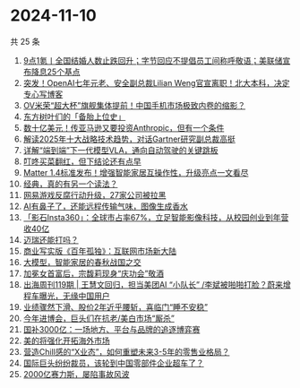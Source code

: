 # 2024-11-10

共 25 条

<!-- BEGIN 36KR -->
<!-- 最后更新时间 2024-11-10 03:00:58 +0800 -->
1. [9点1氪丨全国结婚人数止跌回升；字节回应不提倡员工间称呼敬语；美联储宣布降息25个基点](https://36kr.com/p/3027833396880903)
1. [突发！OpenAI七年元老、安全副总裁Lilian Weng官宣离职！北大本科，决定专心写博客](https://36kr.com/p/3028683006092549)
1. [OV米荣“超大杯”旗舰集体提前！中国手机市场极致内卷的缩影？](https://36kr.com/p/3027788174259337)
1. [东方树叶们的「备胎上位史」](https://36kr.com/p/3027844841776644)
1. [数十亿美元！传亚马逊又要投资Anthropic，但有一个条件](https://36kr.com/p/3027751796913026)
1. [解读2025年十大战略技术趋势，对话Gartner研究副总裁高挺](https://36kr.com/p/3027745703212160)
1. [详解“端到端”下一代模型VLA，通向自动驾驶的关键跳板](https://36kr.com/p/3024816688260616)
1. [叮咚买菜翻红，但下结论还有点早](https://36kr.com/p/3027814818559104)
1. [Matter 1.4标准发布！增强智能家居互操作性，升级亮点一文看尽](https://36kr.com/p/3027756082017412)
1. [经典，真的有另一个读法？](https://36kr.com/p/3022928286557697)
1. [网易游戏反腐行动升级，27家公司被拉黑](https://36kr.com/p/3027626698716041)
1. [AI有鼻子了，还能远程传输气味，图像生成香水](https://36kr.com/p/3028478735181318)
1. [「影石Insta360」：全球市占率67%，立足智能影像科技，从校园创业到年营收40亿](https://36kr.com/p/3028471959446792)
1. [迈瑞还能打吗？](https://36kr.com/p/3027785711986181)
1. [商业写实版《百年孤独》：互联网市场新大陆](https://36kr.com/p/3024587323205127)
1. [大模型，智能家居的春秋战国之交](https://36kr.com/p/3027675583538691)
1. [加冕女首富后，宗馥莉现身“庆功会”敬酒](https://36kr.com/p/3027869165139080)
1. [出海周刊119期 | 王慧文回归，担当美团AI “小队长” /李斌被啪啪打脸？蔚来增程车曝光，无缘中国用户](https://36kr.com/p/3021538330568192)
1. [业绩骤然下滑、股价2年近乎腰斩，喜临门“睡不安稳”](https://36kr.com/p/3027758685595139)
1. [今年进博会，巨头们在抗老/美白市场“厮杀”](https://36kr.com/p/3027782619079937)
1. [国补3000亿：一场地方、平台与品牌的追逐博弈赛](https://36kr.com/p/3027899047933057)
1. [美的将强化开拓海外市场](https://36kr.com/p/3028427043022336)
1. [营造Chill感的“X业态”，如何重塑未来3-5年的零售业格局？](https://36kr.com/p/3027815180723464)
1. [国际巨头纷纷裁员，该轮到中国零部件企业超车了？](https://36kr.com/p/3028431682348552)
1. [2000亿赛力斯，屡陷事故风波](https://36kr.com/p/3027867512894336)
<!-- END 36KR -->